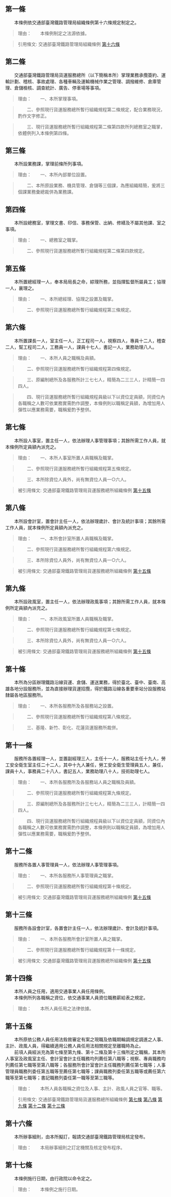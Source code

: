 第一條 
-------
　　本條例依交通部臺灣鐵路管理局組織條例第十六條規定制定之。  
> 理由：　　本條例制定之法源依據。

> 引用條文: 交通部臺灣鐵路管理局組織條例 [第十六條](../../交通建設/鐵路/交通部臺灣鐵路管理局組織條例.md#第十六條-)



第二條 
-------
　　交通部臺灣鐵路管理局貨運服務總所（以下簡稱本所）掌理業務承攬簽約、運輸計劃、稽核、事故處理、各種車輛及運輸機械作業之管理、調撥維修、倉庫管理、倉儲檢核、調查統計、廣告、停車場等事項。  
> 理由：　　一、本所掌理事項。

> 　　二、參照現行貨運服務總所暫行組織規程第二條規定，配合業務現況，酌作文字修正。

> 　　三、現行貨運服務總所暫行組織規程第二條第四款所列總務室之職掌，依體例列入本條例第四條。



第三條 
-------
　　本所設業務課，掌理前條所列事項。  
> 理由：　　一、本所內部單位設置。

> 　　二、本所原設業務、機具管理、倉儲等三個課，為應組織精簡，爰將三個課業務彙總裁併為業務課。



第四條 
-------
　　本所設總務室，掌理文書、印信、事務保管、出納、修繕及不屬其他課、室之事項。  
> 理由：　　一、總務室之職掌。

> 　　二、參照現行貨運服務總所暫行組織規程第二條第四款規定。



第五條 
-------
　　本所置總經理一人，奉本局局長之命，綜理所務，並指揮監督所屬員工；協理一人，襄理之。  
> 理由：　　一、本所總經理、協理之設置及職掌。

> 　　二、參照現行貨運服務總所暫行組織規程第三條規定。



第六條 
-------
　　本所置課長一人，室主任一人，正工程司一人，視察四人，專員十二人，稽查二人，幫工程司二人，工務員一人，課員十七人，書記一人，業務助理八人。  
> 理由：　　一、本所人員之職稱及員額。

> 　　二、參照現行貨運服務總所暫行組織規程第四條規定。

> 　　三、原編制總所及各服務所計三七七人，精簡為二三三人，計精簡一四四人。

> 　　四、現行貨運服務總所暫行組織規程員級以下以資位定員額，同資位內各職稱之人數可依業務實需酌作調整，本條例則以職稱定員額，為增加用人彈性以應業務需要，職稱爰酌予整併。



第七條 
-------
　　本所設人事室，置主任一人，依法辦理人事管理事項；其餘所需工作人員，就本條例所定員額內派充之。  
> 理由：　　一、本所人事室所置人員職稱及職掌。

> 　　二、參照現行貨運服務總所暫行組織規程第五條規定。

> 　　三、本所除資位人員外，尚有無資位人員一○六人。

> 被引用條文: 交通部臺灣鐵路管理局貨運服務總所組織條例 [第十五條](../../交通建設/鐵路/交通部臺灣鐵路管理局貨運服務總所組織條例.md#第十五條-)



第八條 
-------
　　本所設會計室，置會計主任一人，依法辦理歲計、會計及統計事項；其餘所需工作人員，就本條例所定員額內派充之。  
> 理由：　　一、本所會計室所置人員職稱及職掌。

> 　　二、參照現行貨運服務總所暫行組織規程第六條規定。

> 　　三、本所除資位人員外，尚有無資位人員一○六人。

> 被引用條文: 交通部臺灣鐵路管理局貨運服務總所組織條例 [第十五條](../../交通建設/鐵路/交通部臺灣鐵路管理局貨運服務總所組織條例.md#第十五條-)



第九條 
-------
　　本所設政風室，置主任一人，依法辦理政風事項；其餘所需工作人員，就本條例所定員額內派充之。  
> 理由：　　一、本所政風室所置人員職稱及職掌。

> 　　二、參照現行貨運服務總所暫行組織規程第七條規定。

> 　　三、本所除資位人員外，尚有無資位人員一○六人。

> 被引用條文: 交通部臺灣鐵路管理局貨運服務總所組織條例 [第十五條](../../交通建設/鐵路/交通部臺灣鐵路管理局貨運服務總所組織條例.md#第十五條-)



第十條 
-------
　　本所為分區辦理鐵路沿線貨運、倉儲、運送業務，得於臺北、臺中、臺南、高雄各地分設服務所，並為直接辦理貨運招攬，得於鐵路沿線各重要車站分設服務站隸屬各地區服務所。  
> 理由：　　一、本所各服務所及各服務站之設置。

> 　　二、參照現行貨運服務總所暫行組織規程第八條規定。

> 　　三、基隆、新竹、彰化、花蓮貨運服務所裁併。



第十一條 
---------
　　服務所各置經理一人，並置副經理三人，主任十一人，服務站主任十九人，勞工安全衛生室主任二十二人，其中十九人兼任，勞工安全衛生管理員五人，兼任，課員十人，事務員二十八人，書記五人，業務助理八十人，技術助理七人。  
> 理由：　　一、本所各服務所及各服務站人員之職稱及員額。

> 　　二、參照現行貨運服務總所暫行組織規程第九條規定。

> 　　三、原編制總所及各服務所計三七七人，精簡為二三三人，計精簡一四四人。

> 　　四、現行貨運服務總所暫行組織規程員級以下以資位定員額，同資位內各職稱之人數可依業務實需酌作調整，本條例則以職稱定員額，為增加用人彈性以應業務需要，職稱爰酌予整併。



第十二條 
---------
　　服務所各置人事管理員一人，依法辦理人事管理事項。  
> 理由：　　一、本所各服務所人事管理員之職掌。

> 　　二、參照現行貨運服務總所暫行組織規程第十條規定。

> 被引用條文: 交通部臺灣鐵路管理局貨運服務總所組織條例 [第十五條](../../交通建設/鐵路/交通部臺灣鐵路管理局貨運服務總所組織條例.md#第十五條-)



第十三條 
---------
　　服務所各設會計室，各置會計主任一人，依法辦理歲計、會計及統計事項。  
> 理由：　　一、本所各服務所會計室所置人員之職掌。

> 　　二、參照現行貨運服務總所暫行組織規程第十一條規定。

> 被引用條文: 交通部臺灣鐵路管理局貨運服務總所組織條例 [第十五條](../../交通建設/鐵路/交通部臺灣鐵路管理局貨運服務總所組織條例.md#第十五條-)



第十四條 
---------
　　本所人員之任用，適用交通事業人員任用條例。  
　　本條例所列各職稱之資位，依交通事業人員資位職務薪給表之規定。  
> 理由：　　本所人員任用之法律依據。



第十五條 
---------
　　本所原依公務人員任用法銓敘審定有案之現職及依職期輪調規定調進之人事、主計、政風人員，得繼續適用公務人員任用法相關規定至離職時為止。  
　　前項人員經派充為第七條至第九條、第十二條及第十三條所定之職稱，其本所人事室及政風室主任、會計室會計主任職務均列薦任第八職等；視察、專員職務均列薦任第七職等至第八職等；各服務所會計室會計主任職務列薦任第七職等；人事管理員職務列委任第五職等至薦任第七職等；課員職務列委任第五職等或薦任第六職等至第七職等；書記職務列委任第一職等至第三職等。  
> 理由：　　本所人員各職稱之資位及人事、主計、政風人員之官等、職等。

> 引用條文: 交通部臺灣鐵路管理局貨運服務總所組織條例 [第七條](../../交通建設/鐵路/交通部臺灣鐵路管理局貨運服務總所組織條例.md#第七條-) [第八條](../../交通建設/鐵路/交通部臺灣鐵路管理局貨運服務總所組織條例.md#第八條-) [第九條](../../交通建設/鐵路/交通部臺灣鐵路管理局貨運服務總所組織條例.md#第九條-) [第十二條](../../交通建設/鐵路/交通部臺灣鐵路管理局貨運服務總所組織條例.md#第十二條-) [第十三條](../../交通建設/鐵路/交通部臺灣鐵路管理局貨運服務總所組織條例.md#第十三條-)



第十六條 
---------
　　本所辦事細則，由本所擬訂，報請交通部臺灣鐵路管理局核定發布。  
> 理由：　　本局辦事細則之訂定機關及核定發布程序。



第十七條 
---------
　　本條例施行日期，由行政院以命令定之。  
> 理由：　　本條例之施行日期。